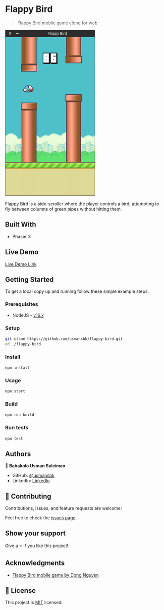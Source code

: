 # Flappy Bird

> Flappy Bird mobile game clone for web

![screenshot](./app_screenshot.png)

Flappy Bird is a side-scroller where the player controls a bird, attempting to fly between columns of green pipes without hitting them.

## Built With

- Phaser 3

## Live Demo

[Live Demo Link](https://blissful-wiles-7bf90a.netlify.app/)

## Getting Started

To get a local copy up and running follow these simple example steps.

### Prerequisites

- NodeJS - [v16.x](https://nodejs.org/en/)

### Setup

```bash
git clone https://github.com/usmansbk/flappy-bird.git
cd ./flappy-bird
```

### Install

```bash
npm install
```

### Usage

```bash
npm start
```

### Build

```bash
npm run build
```

### Run tests

```bash
npm test
```

## Authors

👤 **Babakolo Usman Suleiman**

- GitHub: [@usmansbk](https://github.com/usmansbk)
- LinkedIn: [LinkedIn](https://www.linkedin.com/in/usman-suleiman-82b444140/)

## 🤝 Contributing

Contributions, issues, and feature requests are welcome!

Feel free to check the [issues page](../../issues/).

## Show your support

Give a ⭐️ if you like this project!

## Acknowledgments

- [Flappy Bird mobile game by Dong Nguyen](https://en.wikipedia.org/wiki/Flappy_Bird)

## 📝 License

This project is [MIT](./MIT.md) licensed.
